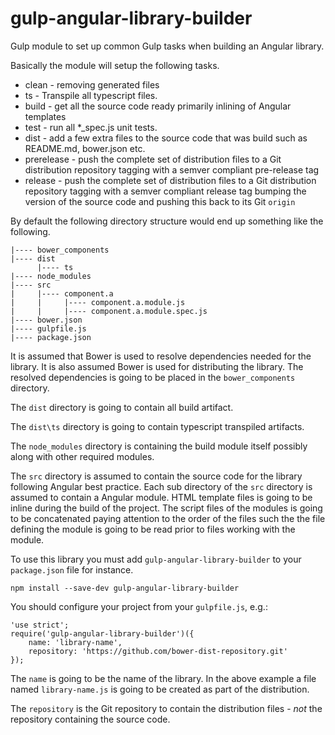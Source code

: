 # gulp-angular-library-builder
Gulp module to set up common Gulp tasks when building an Angular library.

Basically the module will setup the following tasks.
- clean - removing generated files
- ts - Transpile all typescript files.
- build - get all the source code ready primarily inlining of Angular templates
- test - run all *_spec.js unit tests.
- dist - add a few extra files to the source code that was build such as README.md, bower.json etc.
- prerelease - push the complete set of distribution files to a Git distribution repository tagging with a semver compliant pre-release tag
- release - push the complete set of distribution files to a Git distribution repository tagging with a semver compliant release tag bumping the version of the source code and pushing this back to its Git ``origin``

By default the following directory structure would end up something like the following.

    |---- bower_components
    |---- dist
          |---- ts
    |---- node_modules
    |---- src
    |     |---- component.a
    |     |     |---- component.a.module.js
    |     |     |---- component.a.module.spec.js
    |---- bower.json
    |---- gulpfile.js
    |---- package.json

It is assumed that Bower is used to resolve dependencies needed for the library. It is also assumed Bower is used for distributing the library. The resolved dependencies is going to be placed in the ``bower_components`` directory.

The ``dist`` directory is going to contain all build artifact.

The ``dist\ts`` directory is going to contain typescript transpiled artifacts.

The ``node_modules`` directory is containing the build module itself possibly along with other required modules.

The ``src`` directory is assumed to contain the source code for the library following Angular best practice. Each sub directory of the ``src`` directory is assumed to contain a Angular module. HTML template files is going to be inline during the build of the project. The script files of the modules is going to be concatenated paying attention to the order of the files such the the file defining the module is going to be read prior to files working with the module.

To use this library you must add ``gulp-angular-library-builder`` to your ``package.json`` file for instance.

    npm install --save-dev gulp-angular-library-builder

You should configure your project from your ``gulpfile.js``, e.g.:

    'use strict';
    require('gulp-angular-library-builder')({
        name: 'library-name',
        repository: 'https://github.com/bower-dist-repository.git'
    });

The ``name`` is going to be the name of the library. In the above example a file named ``library-name.js`` is going to be created as part of the distribution.

The ``repository`` is the Git repository to contain the distribution files - _not_ the repository containing the source code.
